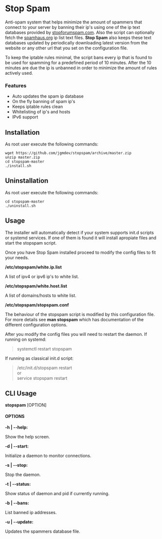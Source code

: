 # Stop Spam

Anti-spam system that helps minimize the amount of spammers that
connect to your server by banning their ip's using one of the ip text databases
provided by [stopforumspam.com](http://www.stopforumspam.com/downloads).
Also the script can optionally fetch the
[spamhaus.org](https://www.spamhaus.org/drop/) ip list text files.
**Stop Spam** also keeps these text databases updated by periodically
downloading latest version from the  website or any other url that
you set on the configuration file.

To keep the iptable rules minimal, the script bans every ip that is found
to be used for spamming for a predefined period of 10 minutes. After
the 10 minutes are due the ip is unbanned in order to minimize the
amount of rules actively used.

### Features

* Auto updates the spam ip database
* On the fly banning of spam ip's
* Keeps iptable rules clean
* Whitelisting of ip's and hosts
* IPv6 support

## Installation

As root user execute the following commands:

```shell
wget https://github.com/jgmdev/stopspam/archive/master.zip
unzip master.zip
cd stopspam-master
./install.sh
```

## Uninstallation

As root user execute the following commands:

```shell
cd stopspam-master
./uninstall.sh
```

## Usage

The installer will automatically detect if your system supports
init.d scripts or systemd services. If one of them is found
it will install apropiate files and start the stopspam script.

Once you have Stop Spam installed proceed to modify the config
files to fit your needs.

**/etc/stopspam/white.ip.list**

A list of ipv4 or ipv6 ip's to white list.

**/etc/stopspam/white.host.list**

A list of domains/hosts to white list.

**/etc/stopspam/stopspam.conf**

The behaviour of the stopspam script is modified by this configuration file.
For more details see **man stopspam** which has documentation of the
different configuration options.

After you modify the config files you will need to restart the daemon.
If running on systemd:

> systemctl restart stopspam

If running as classical init.d script:

> /etc/init.d/stopspam restart <br />
> or <br />
> service stopspam restart

## CLI Usage

**stopspam** [OPTION]

#### OPTIONS

**-h | --help:**

   Show the help screen.

**-d | --start:**

   Initialize a daemon to monitor connections.

**-s | --stop:**

   Stop the daemon.

**-t | --status:**

   Show status of daemon and pid if currently running.

**-b | --bans:**

   List banned ip addresses.

**-u | --update:**

   Updates the spammers database file.
